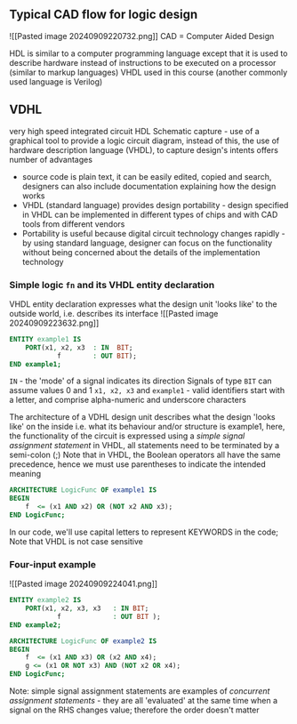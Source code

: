 
## Typical CAD flow for logic design
![[Pasted image 20240909220732.png]]
CAD = Computer Aided Design

HDL is similar to a computer programming language except that it is used to describe hardware instead of instructions to be executed on a processor (similar to markup languages)
VHDL used in this course (another commonly used language is Verilog)

## VDHL
very high speed integrated circuit HDL
Schematic capture - use of a graphical tool to provide a logic circuit diagram, instead of this, the use of hardware description language (VHDL), to capture design's intents offers number of advantages
- source code is plain text, it can be easily edited, copied and search, designers can also include documentation explaining how the design works
- VHDL (standard language) provides design portability - design specified in VHDL can be implemented in different types of chips and with CAD tools from different vendors
- Portability is useful because digital circuit technology changes rapidly - by using standard language, designer can focus on the functionality without being concerned about the details of the implementation technology

### Simple logic `fn` and its VHDL entity declaration
VHDL entity declaration expresses what the design unit 'looks like' to the outside world, i.e. describes its interface
![[Pasted image 20240909223632.png]]
```vhdl
ENTITY example1 IS
	PORT(x1, x2, x3  : IN  BIT;
			f        : OUT BIT);
END example1;
```
`IN` - the 'mode' of a signal indicates its direction
Signals of type `BIT` can assume values 0 and 1 
`x1, x2, x3` and `example1` - valid identifiers start with a letter, and comprise alpha-numeric and underscore characters

The architecture of a VDHL design unit describes what the design 'looks like' on the inside i.e. what its behaviour and/or structure is
example1,
here, the functionality of the circuit is expressed using a *simple signal assignment statement*
in VHDL, all statements need to be terminated by a semi-colon (;)
Note that in VHDL, the Boolean operators all have the same precedence, hence we must use parentheses to indicate the intended meaning
```vhdl
ARCHITECTURE LogicFunc OF example1 IS
BEGIN
	f  <= (x1 AND x2) OR (NOT x2 AND x3);
END LogicFunc;
```

In our code, we'll use capital letters to represent KEYWORDS in the code; 
Note that VHDL is not case sensitive

### Four-input example
![[Pasted image 20240909224041.png]]

```vhdl
ENTITY example2 IS
	PORT(x1, x2, x3, x3   : IN BIT;
			f             : OUT BIT );
END example2;

ARCHITECTURE LogicFunc OF example2 IS
BEGIN
	f  <= (x1 AND x3) OR (x2 AND x4);
	g <= (x1 OR NOT x3) AND (NOT x2 OR x4);
END LogicFunc;
```
Note: simple signal assignment statements are examples of *concurrent assignment statements* - they are all 'evaluated' at the same time when a signal on the RHS changes value; therefore the order doesn't matter
